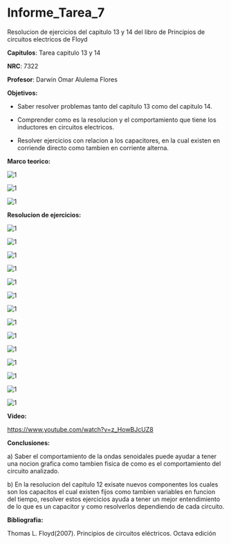 # Informe_Tarea_7

Resolucion de ejercicios del capitulo 13 y 14 del libro de Principios de circuitos electricos de Floyd

**Capitulos**: Tarea capitulo 13 y 14

**NRC**: 7322

**Profesor**: Darwin Omar Alulema Flores

**Objetivos:** 

- Saber resolver problemas tanto del capitulo 13 como del capitulo 14.

- Comprender como es la resolucion y el comportamiento que tiene los inductores en circuitos electricos.

- Resolver ejercicios con relacion a los capacitores, en la cual existen en corriende directo como tambien en corriente alterna.

**Marco teorico:** 

![1](https://github.com/mrvillegas/Informe_Tarea_7/blob/main/1.png)

![1](https://github.com/mrvillegas/Informe_Tarea_7/blob/main/2.png)

![1](https://github.com/mrvillegas/Informe_Tarea_7/blob/main/3.png)

**Resolucion de ejercicios:** 

![1](https://github.com/mrvillegas/Informe_Tarea_7/blob/main/tarea_7_01.png)

![1](https://github.com/mrvillegas/Informe_Tarea_7/blob/main/tarea_7_02.png)

![1](https://github.com/mrvillegas/Informe_Tarea_7/blob/main/tarea_7_03.png)

![1](https://github.com/mrvillegas/Informe_Tarea_7/blob/main/tarea_7_04.png)

![1](https://github.com/mrvillegas/Informe_Tarea_7/blob/main/tarea_7_05.png)

![1](https://github.com/mrvillegas/Informe_Tarea_7/blob/main/tarea_7_06.png)

![1](https://github.com/mrvillegas/Informe_Tarea_7/blob/main/tarea_7_07.png)

![1](https://github.com/mrvillegas/Informe_Tarea_7/blob/main/tarea_7_08.png)

![1](https://github.com/mrvillegas/Informe_Tarea_7/blob/main/tarea_7_09.png)

![1](https://github.com/mrvillegas/Informe_Tarea_7/blob/main/tarea_7_10.png)

![1](https://github.com/mrvillegas/Informe_Tarea_7/blob/main/tarea_7_11.png)

![1](https://github.com/mrvillegas/Informe_Tarea_7/blob/main/tarea_7_12.png)

![1](https://github.com/mrvillegas/Informe_Tarea_7/blob/main/tarea_7_13.png)

![1](https://github.com/mrvillegas/Informe_Tarea_7/blob/main/tarea_7_14.png)

**Video:**
 
 https://www.youtube.com/watch?v=z_HowBJcUZ8
 
 **Conclusiones:**
 
 a) Saber el comportamiento de la ondas senoidales puede ayudar a tener una nocion grafica como tambien fisica de como es el comportamiento del circuito analizado.
 
 b) En la resolucion del capitulo 12 exisate nuevos componentes los cuales son los capacitos el cual existen fijos como tambien variables en funcion del tiempo, resolver estos ejercicios ayuda a tener un mejor entendimiento de lo que es un capacitor y como resolverlos dependiendo de cada circuito.
 
  **Bibliografia:**
  
  Thomas L. Floyd(2007). Principios de circuitos eléctricos. Octava edición

